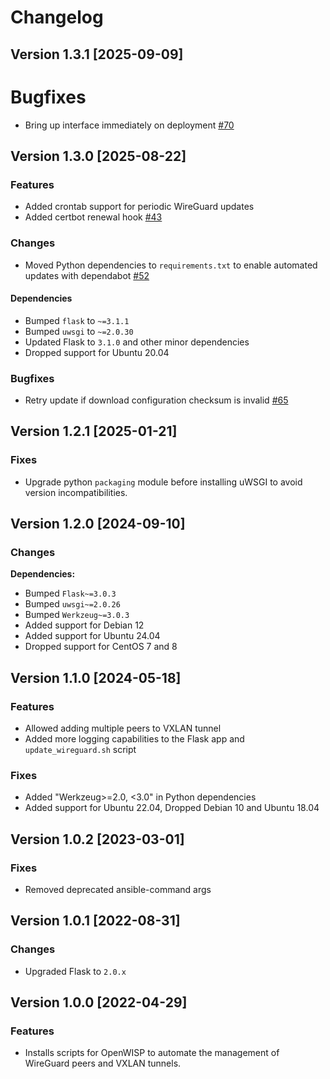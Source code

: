 # Changelog

## Version 1.3.1 [2025-09-09]

# Bugfixes

- Bring up interface immediately on deployment [#70](https://github.com/openwisp/ansible-wireguard-openwisp/issues/70)

## Version 1.3.0 [2025-08-22]

### Features

- Added crontab support for periodic WireGuard updates
- Added certbot renewal hook [#43](https://github.com/openwisp/ansible-wireguard-openwisp/issues/43)

### Changes

- Moved Python dependencies to `requirements.txt`
  to enable automated updates with dependabot
  [#52](https://github.com/openwisp/ansible-wireguard-openwisp/issues/52)

#### Dependencies

- Bumped `flask` to `~=3.1.1`
- Bumped `uwsgi` to `~=2.0.30`
- Updated Flask to `3.1.0` and other minor dependencies
- Dropped support for Ubuntu 20.04

### Bugfixes

- Retry update if download configuration checksum is invalid [#65](https://github.com/openwisp/ansible-wireguard-openwisp/issues/65)

## Version 1.2.1 [2025-01-21]

### Fixes

- Upgrade python `packaging` module before
  installing uWSGI to avoid version incompatibilities.

## Version 1.2.0 [2024-09-10]

### Changes

**Dependencies:**

- Bumped `Flask~=3.0.3`
- Bumped `uwsgi~=2.0.26`
- Bumped `Werkzeug~=3.0.3`
- Added support for Debian 12
- Added support for Ubuntu 24.04
- Dropped support for CentOS 7 and 8

## Version 1.1.0 [2024-05-18]

### Features

- Allowed adding multiple peers to VXLAN tunnel
- Added more logging capabilities to the Flask app
  and `update_wireguard.sh` script

### Fixes

- Added "Werkzeug>=2.0, <3.0" in Python dependencies
- Added support for Ubuntu 22.04, Dropped Debian 10 and Ubuntu 18.04

## Version 1.0.2 [2023-03-01]

### Fixes

- Removed deprecated ansible-command args

## Version 1.0.1 [2022-08-31]

### Changes

- Upgraded Flask to `2.0.x`

## Version 1.0.0 [2022-04-29]

### Features

- Installs scripts for OpenWISP to automate the management of
  WireGuard peers and VXLAN tunnels.
